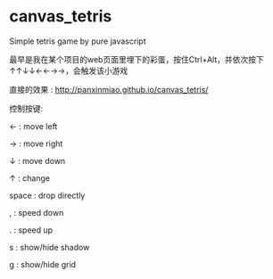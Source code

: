 # canvas_tetris
Simple tetris game by pure javascript


最早是我在某个项目的web页面里埋下的彩蛋，按住Ctrl+Alt，并依次按下↑↑↓↓←←→→，会触发该小游戏

直接的效果 : http://panxinmiao.github.io/canvas_tetris/

控制按键:

←   :   move left

→   :   move right

↓   :   move down

↑   :   change

space : drop directly

,   :   speed down

.   :   speed up

s   :   show/hide shadow

g   :   show/hide grid

